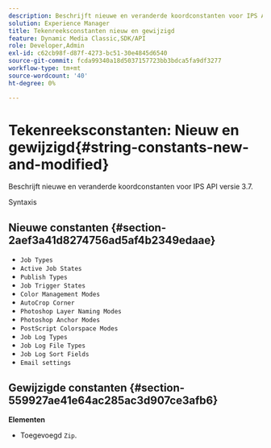 ```yaml
---
description: Beschrijft nieuwe en veranderde koordconstanten voor IPS API versie 3.7.
solution: Experience Manager
title: Tekenreeksconstanten nieuw en gewijzigd
feature: Dynamic Media Classic,SDK/API
role: Developer,Admin
exl-id: c62cb98f-d87f-4273-bc51-30e4845d6540
source-git-commit: fcda99340a18d5037157723bb3bdca5fa9df3277
workflow-type: tm+mt
source-wordcount: '40'
ht-degree: 0%

---
```


# Tekenreeksconstanten: Nieuw en gewijzigd{#string-constants-new-and-modified}

Beschrijft nieuwe en veranderde koordconstanten voor IPS API versie 3.7.

Syntaxis

## Nieuwe constanten {#section-2aef3a41d8274756ad5af4b2349edaae}

* `Job Types`
* `Active Job States`
* `Publish Types`
* `Job Trigger States`
* `Color Management Modes`
* `AutoCrop Corner`
* `Photoshop Layer Naming Modes`
* `Photoshop Anchor Modes`
* `PostScript Colorspace Modes`
* `Job Log Types`
* `Job Log File Types`
* `Job Log Sort Fields`
* `Email settings`

## Gewijzigde constanten {#section-559927ae41e64ac285ac3d907ce3afb6}

**Elementen**

* Toegevoegd `Zip`.
